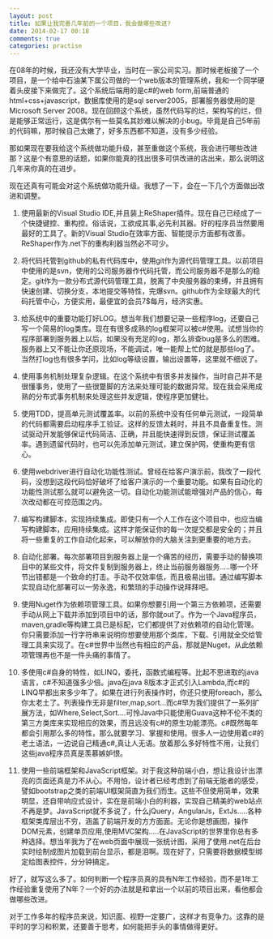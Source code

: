 ```yaml
---
layout: post
title: 如果让我完善几年前的一个项目，我会做哪些改进?
date: 2014-02-17 00:18
comments: true
categories: practise
---
```


在08年的时候，我还没有大学毕业，当时在一家公司实习。那时候老板接了一个项目，是一个给中石油某下属公司做的一个web版本的管理系统，我和一个同学硬着头皮接下来做完了。这个系统后端用的是c#的web form,前端普通的html+css+javascript，数据库使用的是sql server2005，部署服务器使用的是Microsoft Server 2008。现在回顾这个系统，虽然代码写的烂，架构写的烂，但是能够正常运行，这是偶尔有一些莫名其妙难以解决的小bug。毕竟是自己5年前的代码嘛，那时候自己太嫩了，好多东西都不知道，没有多少经验。

那如果现在要我给这个系统做功能升级，甚至重做这个系统，我会进行哪些改进那？这是个有意思的话题，如果你能真的找出很多可供改进的店出来，那么说明这几年来你真的在进步。

现在还真有可能会对这个系统做功能升级。我想了一下，会在一下几个方面做出改进和调整。

1. 使用最新的Visual Studio IDE,并且装上ReShaper插件。现在自己已经成了一个快捷键控、重构控。俗话说，工欲成其事,必先利其器。好的程序员当然要用最好的工具了。新的Visual Studio在效率方面、智能提示方面都有改善。ReShaper作为.net下的重构利器当然必不可少。

2. 将代码托管到github的私有代码库中，使用git作为源代码管理工具。以前项目中使用的是svn，使用的公司服务器作代码托管，而公司服务器不是那么的稳定。git作为一款分布式源代码管理工具，脱离了中央服务器的束缚，并且拥有快速创建、切换分支，本地提交等特性，完爆svn。github作为全球最大的代码托管中心，方便实用，最便宜的会员7$每月，经济实惠。

3. 给系统中的重要功能打好LOG。想当年我们想要记录一些程序log，还要自己写一个简易的log类库。现在有很多成熟的log框架可以被c#使用。试想当你的程序部署到服务器上以后，如果没有充足的log，那么排查bug是多么的困难。服务器上又不能让你还原现场，不能调试，唯一能帮上忙的就是那些log了。当然打log也有很多学问，比如log等级设置，输出设置等，这里就不细说了。


4. 使用事务机制处理复杂逻辑。在这个系统中有很多并发操作，当时自己并不是很懂事务，使用了一些很蹩脚的方法来处理可能的数据异常。现在我会采用成熟的分布式事务机制来处理这些并发逻辑，使程序更加健壮。

5. 使用TDD，提高单元测试覆盖率。以前的系统中没有任何单元测试，一段简单的代码都需要启动程序手工验证。这样的反馈太耗时，并且不具备重复性。测试驱动开发能够保证代码简洁、正确，并且能快速得到反馈，保证测试覆盖率。遇到遗留代码时，也可以先添加单元测试，建立保护网，使重构更有信心。

6. 使用webdriver进行自动化功能性测试。曾经在给客户演示前，我改了一段代码，没想到这段代码恰好破坏了给客户演示的一个重要功能。如果有自动化的功能性测试那么就可以避免这一切。自动化功能测试能增强对产品的信心，每次改动都在可控范围之内。


7. 编写构建脚本，实现持续集成。即使只有一个人工作在这个项目中，也应当编写构建脚本，应用持续集成。这样才能保证你的每一次提交都是安全的；并且将一些重复的工作自动化起来，可以解放你的大脑关注到更重要的地方去。


8. 自动化部署。每次部署项目到服务器上是一个痛苦的经历，需要手动的替换项目中的某些文件，将文件复制到服务器上，终止当前服务器服务.....哪一个环节出错都是一个致命的打击。手动不仅效率低，而且极易出错。通过编写脚本实现自动化部署可以一劳永逸，和繁琐的手动操作说拜拜吧。


9. 使用Nuget作为依赖项管理工具。如果你想要引用一个第三方依赖项，还需要手动从网上下载并添加到项目中的话，那你就out了。作为一个Java程序员，maven,gradle等构建工具已是标配，它们都提供了对依赖项的自动化管理。你只需要添加一行字符串来说明你想要使用那个类库，下载、引用就全交给管理工具来实现了。在c#世界中当然也有相应的产品，那就是Nuget，从此依赖项管理再也不是一件头痛的事情了。

10. 多使用c#自身的特性，如LINQ，委托，函数式编程等。比起不思进取的java语言，c#不知道强多少倍。java在java 8版本才正式引入Lambda,而c#的LINQ早都出来多少年了。如果在进行列表操作时，你还只使用foreach，那么你太老土了。列表操作无非是filter,map,sort...而c#早为我们提供了一系列扩展方法，如Where,Select,Sort....可怜Java中只能使用Guava这种不伦不类的第三方类库来实现相应的效果，而且远没有c#的原生功能漂亮。c#既然每年都会引用那么多的特性，那么就要学习、掌握和使用。很多人一边使用着c#的老土语法，一边说自己精通c#,真让人无语。放着那么多好特性不用，让我们这些java程序员真是羡慕嫉妒恨。

11. 使用一些前端框架和JavaScript框架。对于我这种前端小白，想让我设计出漂亮的页面还真是力不从心。不用怕，设计者已经考虑到了前端无能者的感受，譬如bootstrap之类的前端UI框架简直为我们而生。这些不但使用简单，效果明显，还自带响应式设计，实在是前端小白的利器，实现自己精美的web站点不再是梦。JavaScript就不多说了，什么jQuery，AngularJs，ExtJs.....各种框架类库层出不穷，涵盖了前端开发的方方面面。无论你是想画图，操作DOM元素，创建单页应用,使用MVC架构.....在JavaScript的世界里你总有多种选择。想当年我为了在web页面中展现一张统计图，采用了使用.net在后台实时绘制成图片加载到前台显示，都是泪啊。现在好了，只需要将数据模型绑定给图表控件，分分钟搞定。


好了，就写这么多了。如何判断一个程序员真的具有N年工作经验，而不是1年工作经验重复使用了N年？一个好的办法就是和拿出一个以前的项目出来，看他都会做哪些改进。

对于工作多年的程序员来说，知识面、视野一定要广，这样才有竞争力。这靠的是平时的学习和积累，还要善于思考，如何能把手头的事情做得更好。













